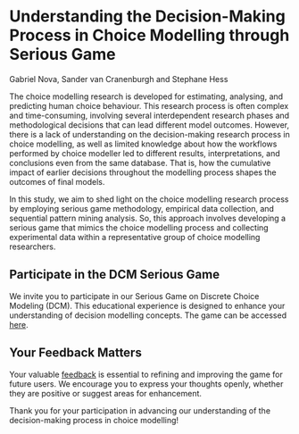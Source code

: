 # Understanding the Decision-Making Process in Choice Modelling through Serious Game

Gabriel Nova, Sander van Cranenburgh and Stephane Hess

The choice modelling research is developed for estimating, analysing, and predicting human choice behaviour. This research process is often complex and time-consuming, involving several interdependent research phases and methodological decisions that can lead different model outcomes. However, there is a lack of understanding on the decision-making research process in choice modelling, as well as limited knowledge about how the workflows performed by choice modeller led to different results, interpretations, and conclusions even from the same database. That is, how the cumulative impact of earlier decisions throughout the modelling process shapes the outcomes of final models. 

In this study, we aim to shed light on the choice modelling research process by employing serious game methodology, empirical data collection, and sequential pattern mining analysis. So, this approach involves developing a serious game that mimics the choice modelling process and collecting experimental data within a representative group of choice modelling researchers.

## Participate in the DCM Serious Game

We invite you to participate in our Serious Game on Discrete Choice Modeling (DCM). This educational experience is designed to enhance your understanding of decision modelling concepts. The game can be accessed [here](http://dcm-serious-game.tudelft.nl/).

## Your Feedback Matters

Your valuable [feedback](https://forms.gle/CubGJmiq13dwG7uc6) is essential to refining and improving the game for future users. We encourage you to express your thoughts openly, whether they are positive or suggest areas for enhancement.

Thank you for your participation in advancing our understanding of the decision-making process in choice modelling!


